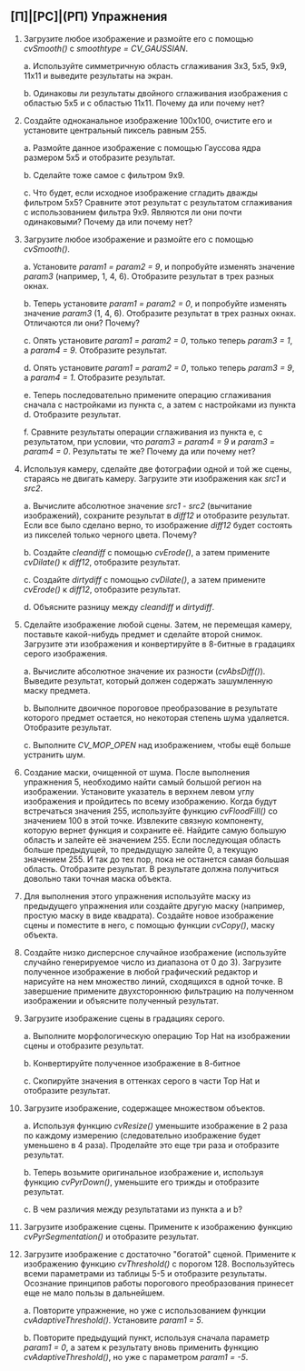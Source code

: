 ## [П]|[РС]|(РП) Упражнения

1. Загрузите любое изображение и размойте его с помощью *cvSmooth()* с *smoothtype = CV_GAUSSIAN*.
	
	a. Используйте симметричную область сглаживания 3x3, 5x5, 9x9, 11x11 и выведите результаты на экран. 

	b. Одинаковы ли результаты двойного сглаживания изображения с областью 5x5 и с областью 11x11. Почему да или почему нет?

2. Создайте одноканальное изображение 100x100, очистите его и установите центральный пиксель равным 255.

	a. Размойте данное изображение с помощью Гауссова ядра размером 5x5 и отобразите результат. 

	b. Сделайте тоже самое с фильтром 9x9.

	c. Что будет, если исходное изображение сгладить дважды фильтром 5x5? Сравните этот результат с результатом сглаживания с использованием фильтра 9x9. Являются ли они почти одинаковыми? Почему да или почему нет?

3. Загрузите любое изображение и размойте его с помощью *cvSmooth()*. 

	a. Установите *param1 = param2 = 9*, и попробуйте изменять значение *param3* (например, 1, 4, 6). Отобразите результат в трех разных окнах.

	b. Теперь установите *param1 = param2 = 0*, и попробуйте изменять значение *param3* (1, 4, 6). Отобразите результат в трех разных окнах. Отличаются ли они? Почему?

	c. Опять установите *param1 = param2 = 0*, только теперь *param3 = 1*, а *param4 = 9*. Отобразите результат.

	d. Опять установите *param1 = param2 = 0*, только теперь *param3 = 9*, а *param4 = 1*. Отобразите результат.

	e. Теперь последовательно примените операцию сглаживания сначала с настройками из пункта c, а затем с настройками из пункта d. Отобразите результат.

	f. Сравните результаты операции сглаживания из пункта e, с результатом, при условии, что *param3 = param4 = 9* и *param3 = param4 = 0*. Результаты те же? Почему да или почему нет?

4. Используя камеру, сделайте две фотографии одной и той же сцены, стараясь не двигать камеру. Загрузите эти изображения как *src1* и *src2*.

	a. Вычислите абсолютное значение *src1 - src2* (вычитание изображений), сохраните результат в *diff12* и отобразите результат. Если все было сделано верно, то изображение *diff12* будет состоять из пикселей только черного цвета. Почему?

	b. Создайте *cleandiff* с помощью *cvErode()*, а затем примените *cvDilate()* к *diff12*, отобразите результат. 

	c. Создайте *dirtydiff* с помощью *cvDilate()*, а затем примените *cvErode()* к *diff12*, отобразите результат.

	d. Объясните разницу между *cleandiff* и *dirtydiff*. 

5. Сделайте изображение любой сцены. Затем, не перемещая камеру, поставьте какой-нибудь предмет и сделайте второй снимок. Загрузите эти изображения и конвертируйте в 8-битные в градациях серого изображения.

	a. Вычислите абсолютное значение их разности (*cvAbsDiff()*). Выведите результат, который должен содержать зашумленную маску предмета.

	b. Выполните двоичное пороговое преобразование в результате которого предмет остается, но некоторая степень шума удаляется. Отобразите результат. 

	c. Выполните *CV_MOP_OPEN* над изображением, чтобы ещё больше устранить шум. 

6. Создание маски, очищенной от шума. После выполнения упражнения 5, необходимо найти самый большой регион на изображении. Установите указатель в верхнем левом углу изображения и пройдитесь по всему изображению. Когда будут встречаться значения 255, используйте функцию *cvFloodFill()* со значением 100 в этой точке. Извлеките связную компоненту, которую вернет функция и сохраните её. Найдите самую большую область и залейте её значением 255. Если последующая область больше предыдущей, то предыдущую залейте 0, а текущую значением 255. И так до тех пор, пока не останется самая большая область. Отобразите результат. В результате должна получиться довольно таки точная маска объекта.

7. Для выполнения этого упражнения используйте маску из предыдущего упражнения или создайте другую маску (например, простую маску в виде квадрата). Создайте новое изображение сцены и поместите в него, с помощью функции *cvCopy()*, маску объекта. 

8. Создайте низко дисперсное случайное изображение (используйте случайно генерируемое число из диапазона от 0 до 3). Загрузите полученное изображение в любой графический редактор и нарисуйте на нем множество линий, сходящихся в одной точке. В завершение примените двухстороннюю фильтрацию на полученном изображении и объясните полученный результат. 

9. Загрузите изображение сцены в градациях серого.

	a. Выполните морфологическую операцию Top Hat на изображении сцены и отобразите результат.

	b. Конвертируйте полученное изображение в 8-битное

	c. Скопируйте значения в оттенках серого в части Top Hat и отобразите результат.

10. Загрузите изображение, содержащее множеством объектов.

	a. Используя функцию *cvResize()* уменьшите изображение в 2 раза по каждому измерению (следовательно изображение будет уменьшено в 4 раза). Проделайте это еще три раза и отобразите результат. 

	b. Теперь возьмите оригинальное изображение и, используя функцию *cvPyrDown()*, уменьшите его трижды и отобразите результат.

	c. В чем различия между результатами из пункта a и b? 

11. Загрузите изображение сцены. Примените к изображению функцию *cvPyrSegmentation()* и отобразите результат.

12. Загрузите изображение с достаточно "богатой" сценой. Примените к изображению функцию *cvThreshold()* с порогом 128. Воспользуйтесь всеми параметрами из таблицы 5-5 и отобразите результаты. Осознание принципов работы порогового преобразования принесет еще не мало пользы в дальнейшем.

	a. Повторите упражнение, но уже с использованием функции *cvAdaptiveThreshold()*. Установите *param1 = 5*.

	b. Повторите предыдущий пункт, используя сначала параметр *param1 = 0*, а затем к результату вновь применить функцию *cvAdaptiveThreshold()*, но уже с параметром *param1 = -5*.
